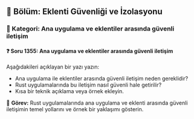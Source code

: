 ## 📘 Bölüm: Eklenti Güvenliği ve İzolasyonu  
### 🔹 Kategori: Ana uygulama ve eklentiler arasında güvenli iletişim  
#### ❓ Soru 1355: Ana uygulama ve eklentiler arasında güvenli iletişim

Aşağıdakileri açıklayan bir yazı yazın:

- Ana uygulama ile eklentiler arasında güvenli iletişim neden gereklidir?
- Rust uygulamalarında bu iletişim nasıl güvenli hale getirilir?
- Kısa bir teknik açıklama veya örnek ekleyin.

🔧 **Görev:** Rust uygulamalarında ana uygulama ve eklenti arasında güvenli iletişimin temel yollarını ve örnek bir yaklaşımı gösterin.
